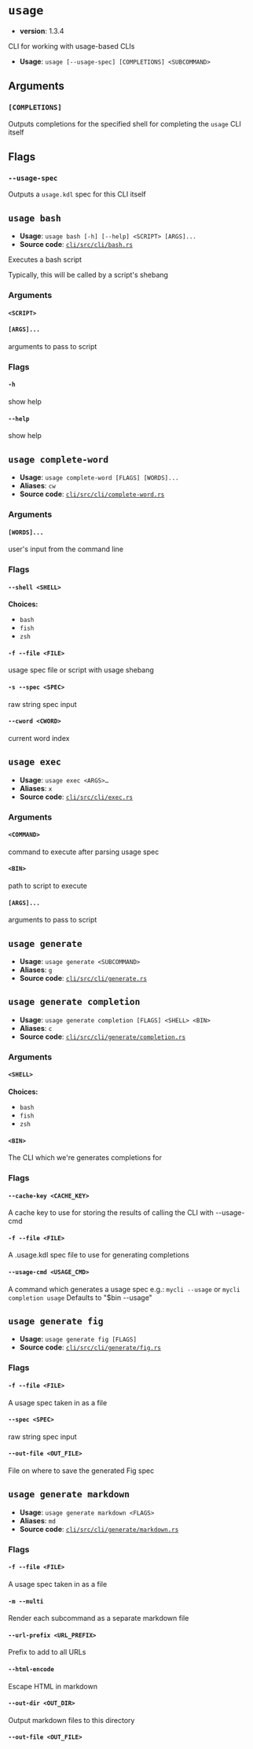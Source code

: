 # `usage`
- **version**: 1.3.4

CLI for working with usage-based CLIs


- **Usage**: `usage [--usage-spec] [COMPLETIONS] <SUBCOMMAND>`

## Arguments

### `[COMPLETIONS]`

Outputs completions for the specified shell for completing the `usage` CLI itself

## Flags

### `--usage-spec`

Outputs a `usage.kdl` spec for this CLI itself

## `usage bash`

- **Usage**: `usage bash [-h] [--help] <SCRIPT> [ARGS]...`
- **Source code**: [`cli/src/cli/bash.rs`](https://github.com/jdx/usage/blob/main/cli/src/cli/bash.rs)

Executes a bash script

Typically, this will be called by a script's shebang

### Arguments

#### `<SCRIPT>`

#### `[ARGS]...`

arguments to pass to script

### Flags

#### `-h`

show help

#### `--help`

show help

## `usage complete-word`

- **Usage**: `usage complete-word [FLAGS] [WORDS]...`
- **Aliases**: `cw`
- **Source code**: [`cli/src/cli/complete-word.rs`](https://github.com/jdx/usage/blob/main/cli/src/cli/complete-word.rs)

### Arguments

#### `[WORDS]...`

user's input from the command line

### Flags

#### `--shell <SHELL>`

**Choices:**

- `bash`
- `fish`
- `zsh`

#### `-f --file <FILE>`

usage spec file or script with usage shebang

#### `-s --spec <SPEC>`

raw string spec input

#### `--cword <CWORD>`

current word index

## `usage exec`

- **Usage**: `usage exec <ARGS>…`
- **Aliases**: `x`
- **Source code**: [`cli/src/cli/exec.rs`](https://github.com/jdx/usage/blob/main/cli/src/cli/exec.rs)

### Arguments

#### `<COMMAND>`

command to execute after parsing usage spec

#### `<BIN>`

path to script to execute

#### `[ARGS]...`

arguments to pass to script

## `usage generate`

- **Usage**: `usage generate <SUBCOMMAND>`
- **Aliases**: `g`
- **Source code**: [`cli/src/cli/generate.rs`](https://github.com/jdx/usage/blob/main/cli/src/cli/generate.rs)

## `usage generate completion`

- **Usage**: `usage generate completion [FLAGS] <SHELL> <BIN>`
- **Aliases**: `c`
- **Source code**: [`cli/src/cli/generate/completion.rs`](https://github.com/jdx/usage/blob/main/cli/src/cli/generate/completion.rs)

### Arguments

#### `<SHELL>`

**Choices:**

- `bash`
- `fish`
- `zsh`

#### `<BIN>`

The CLI which we're generates completions for

### Flags

#### `--cache-key <CACHE_KEY>`

A cache key to use for storing the results of calling the CLI with --usage-cmd

#### `-f --file <FILE>`

A .usage.kdl spec file to use for generating completions

#### `--usage-cmd <USAGE_CMD>`

A command which generates a usage spec e.g.: `mycli --usage` or `mycli completion usage` Defaults to "$bin --usage"

## `usage generate fig`

- **Usage**: `usage generate fig [FLAGS]`
- **Source code**: [`cli/src/cli/generate/fig.rs`](https://github.com/jdx/usage/blob/main/cli/src/cli/generate/fig.rs)

### Flags

#### `-f --file <FILE>`

A usage spec taken in as a file

#### `--spec <SPEC>`

raw string spec input

#### `--out-file <OUT_FILE>`

File on where to save the generated Fig spec

## `usage generate markdown`

- **Usage**: `usage generate markdown <FLAGS>`
- **Aliases**: `md`
- **Source code**: [`cli/src/cli/generate/markdown.rs`](https://github.com/jdx/usage/blob/main/cli/src/cli/generate/markdown.rs)

### Flags

#### `-f --file <FILE>`

A usage spec taken in as a file

#### `-m --multi`

Render each subcommand as a separate markdown file

#### `--url-prefix <URL_PREFIX>`

Prefix to add to all URLs

#### `--html-encode`

Escape HTML in markdown

#### `--out-dir <OUT_DIR>`

Output markdown files to this directory

#### `--out-file <OUT_FILE>`
